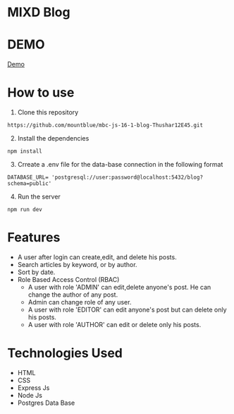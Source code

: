 # MIXD Blog

# DEMO

[Demo](https://mixd-blog.herokuapp.com/)

# How to use

1. Clone this repository
``` 
https://github.com/mountblue/mbc-js-16-1-blog-Thushar12E45.git
```
2. Install the dependencies
``` 
npm install 
```
3. Crreate a .env file for the data-base connection in the following format
```
DATABASE_URL= 'postgresql://user:password@localhost:5432/blog?schema=public'
```
4. Run the server
``` 
npm run dev
```

# Features

- A user after login can create,edit, and delete his posts.
- Search articles by keyword, or by author.
- Sort by date.
- Role Based Access Control (RBAC)
  - A user with role 'ADMIN' can edit,delete anyone's post. He can change the author of any post.
  - Admin can change role of any user.
  - A user with role 'EDITOR' can edit anyone's post but can delete only his posts.
  - A user with role 'AUTHOR' can edit or delete only his posts.


# Technologies Used
- HTML
- CSS
- Express Js
- Node Js
- Postgres Data Base